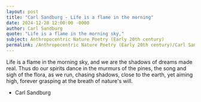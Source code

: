 ```yaml
---
layout: post
title: "Carl Sandburg - Life is a flame in the morning"
date: 2024-12-28 12:00:00 -0000
author: Carl Sandburg
quote: "Life is a flame in the morning sky,"
subject: Anthropocentric Nature Poetry (Early 20th century)
permalink: /Anthropocentric Nature Poetry (Early 20th century)/Carl Sandburg/Carl Sandburg - Life is a flame in the morning
---
```


Life is a flame in the morning sky,
and we are the shadows of dreams made real.
Thus do our spirits dance
in the murmurs of the pines,
the song and sigh of the flora,
as we run, chasing shadows,
close to the earth, yet aiming high,
forever grasping at the breath of nature's will.

- Carl Sandburg
